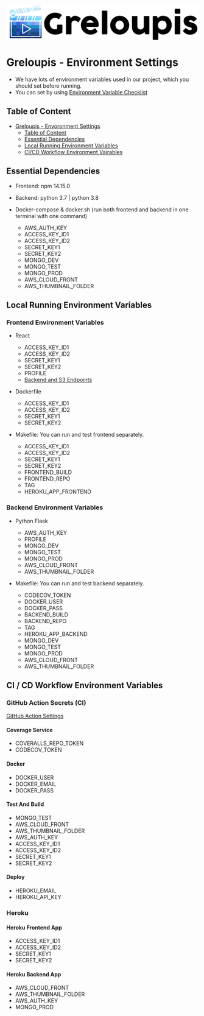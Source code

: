 [![logo](greloupis-horizontal.png)](https://greloupis-frontend.herokuapp.com/)

# Greloupis - Environment Settings

- We have lots of environment variables used in our project, which you should set before running.
- You can set by using [Environment Variable Checklist](../environ.sh)

## Table of Content
- [Greloupis - Envoronment Settings](#Greloupis---Environment-Settings)
  - [Table of Content](#table-of-content)
  - [Essential Dependencies](#Essential-Dependencies)
  - [Local Running Environment Variables](#CI--CD-Workflow-Environment-Variables)
  - [CI/CD Workflow Environment Vairables](#GitHub-Action-Secrets-(CI))

## Essential Dependencies
- Frontend: npm 14.15.0
- Backend: python 3.7 | python 3.8

- Docker-compose & docker.sh (run both frontend and backend in one terminal with one command)
  - AWS_AUTH_KEY
  - ACCESS_KEY_ID1
  - ACCESS_KEY_ID2
  - SECRET_KEY1
  - SECRET_KEY2
  - MONGO_DEV
  - MONGO_TEST
  - MONGO_PROD
  - AWS_CLOUD_FRONT
  - AWS_THUMBNAIL_FOLDER

## Local Running Environment Variables
### Frontend Environment Variables
- React
  - ACCESS_KEY_ID1
  - ACCESS_KEY_ID2
  - SECRET_KEY1
  - SECRET_KEY2
  - PROFILE
  - [Backend and S3 Endpoints](../frontend/src/components/Endpoint.js)

- Dockerfile
  - ACCESS_KEY_ID1
  - ACCESS_KEY_ID2
  - SECRET_KEY1
  - SECRET_KEY2

- Makefile: You can run and test frontend separately.
  - ACCESS_KEY_ID1
  - ACCESS_KEY_ID2
  - SECRET_KEY1
  - SECRET_KEY2
  - FRONTEND_BUILD
  - FRONTEND_REPO
  - TAG
  - HEROKU_APP_FRONTEND

### Backend Environment Variables

- Python Flask
  - AWS_AUTH_KEY
  - PROFILE
  - MONGO_DEV
  - MONGO_TEST
  - MONGO_PROD
  - AWS_CLOUD_FRONT
  - AWS_THUMBNAIL_FOLDER

- Makefile: You can run and test backend separately.
  - CODECOV_TOKEN
  - DOCKER_USER
  - DOCKER_PASS
  - BACKEND_BUILD
  - BACKEND_REPO
  - TAG
  - HEROKU_APP_BACKEND
  - MONGO_DEV
  - MONGO_TEST
  - MONGO_PROD
  - AWS_CLOUD_FRONT
  - AWS_THUMBNAIL_FOLDER

## CI / CD Workflow Environment Variables

### GitHub Action Secrets (CI)
[GitHub Action Settings](../.github/workflows/cicd.yml)

#### Coverage Service
- COVERALLS_REPO_TOKEN
- CODECOV_TOKEN
#### Docker
- DOCKER_USER
- DOCKER_EMAIL
- DOCKER_PASS
#### Test And Build
- MONGO_TEST
- AWS_CLOUD_FRONT
- AWS_THUMBNAIL_FOLDER
- AWS_AUTH_KEY
- ACCESS_KEY_ID1
- ACCESS_KEY_ID2
- SECRET_KEY1
- SECRET_KEY2
#### Deploy
- HEROKU_EMAIL
- HEROKU_API_KEY

### Heroku
#### Heroku Frontend App
- ACCESS_KEY_ID1
- ACCESS_KEY_ID2
- SECRET_KEY1
- SECRET_KEY2

#### Heroku Backend App
- AWS_CLOUD_FRONT
- AWS_THUMBNAIL_FOLDER
- AWS_AUTH_KEY
- MONGO_PROD